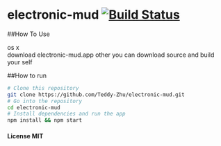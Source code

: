 # electronic-mud [![Build Status](https://travis-ci.org/Teddy-Zhu/electronic-mud.svg?branch=master)](https://travis-ci.org/Teddy-Zhu/electronic-mud)

##How To Use

os x  
    download electronic-mud.app
other
    you can download source and build your self
    
##How to run
```bash
# Clone this repository
git clone https://github.com/Teddy-Zhu/electronic-mud.git
# Go into the repository
cd electronic-mud
# Install dependencies and run the app
npm install && npm start
```

#### License MIT
